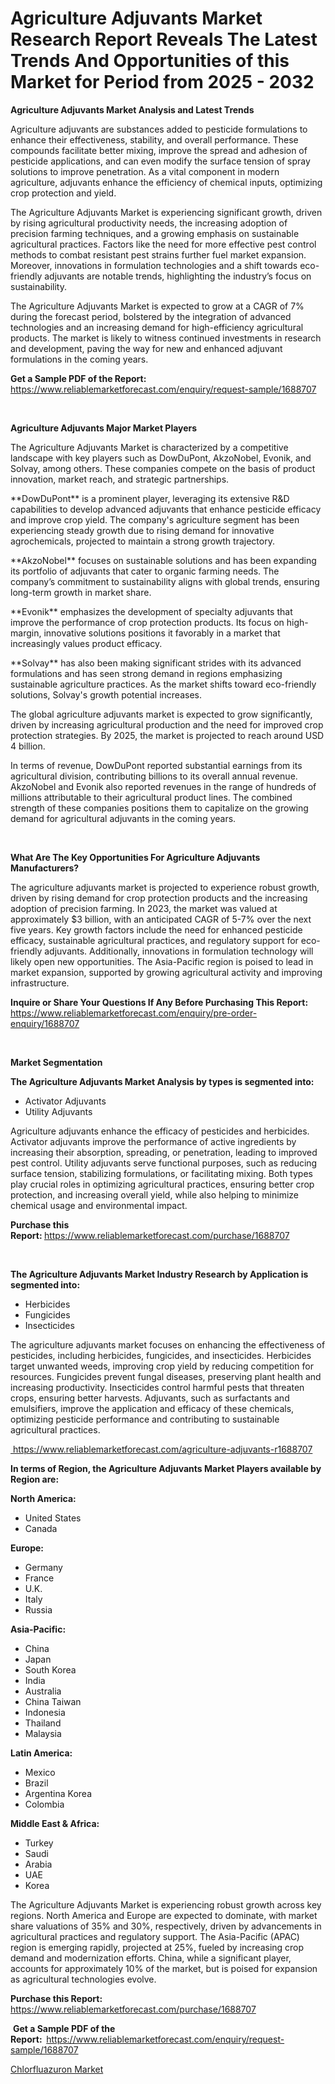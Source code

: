 <p><h1>Agriculture Adjuvants Market Research Report Reveals The Latest Trends And Opportunities of this Market for Period from 2025 - 2032</h1></p><p><strong>Agriculture Adjuvants Market Analysis and Latest Trends</strong></p>
<p><p>Agriculture adjuvants are substances added to pesticide formulations to enhance their effectiveness, stability, and overall performance. These compounds facilitate better mixing, improve the spread and adhesion of pesticide applications, and can even modify the surface tension of spray solutions to improve penetration. As a vital component in modern agriculture, adjuvants enhance the efficiency of chemical inputs, optimizing crop protection and yield.</p><p>The Agriculture Adjuvants Market is experiencing significant growth, driven by rising agricultural productivity needs, the increasing adoption of precision farming techniques, and a growing emphasis on sustainable agricultural practices. Factors like the need for more effective pest control methods to combat resistant pest strains further fuel market expansion. Moreover, innovations in formulation technologies and a shift towards eco-friendly adjuvants are notable trends, highlighting the industry’s focus on sustainability.</p><p>The Agriculture Adjuvants Market is expected to grow at a CAGR of 7% during the forecast period, bolstered by the integration of advanced technologies and an increasing demand for high-efficiency agricultural products. The market is likely to witness continued investments in research and development, paving the way for new and enhanced adjuvant formulations in the coming years.</p></p>
<p><strong>Get a Sample PDF of the Report:&nbsp;</strong> <a href="https://www.reliablemarketforecast.com/enquiry/request-sample/1688707?utm_campaign=3539&utm_medium=2&utm_source=Github&utm_content=ia&utm_term=30032025&utm_id=agriculture-adjuvants">https://www.reliablemarketforecast.com/enquiry/request-sample/1688707</a></p>
<p>&nbsp;</p>
<p><strong>Agriculture Adjuvants Major Market Players</strong></p>
<p><p>The Agriculture Adjuvants Market is characterized by a competitive landscape with key players such as DowDuPont, AkzoNobel, Evonik, and Solvay, among others. These companies compete on the basis of product innovation, market reach, and strategic partnerships.</p><p>**DowDuPont** is a prominent player, leveraging its extensive R&D capabilities to develop advanced adjuvants that enhance pesticide efficacy and improve crop yield. The company's agriculture segment has been experiencing steady growth due to rising demand for innovative agrochemicals, projected to maintain a strong growth trajectory.</p><p>**AkzoNobel** focuses on sustainable solutions and has been expanding its portfolio of adjuvants that cater to organic farming needs. The company’s commitment to sustainability aligns with global trends, ensuring long-term growth in market share.</p><p>**Evonik** emphasizes the development of specialty adjuvants that improve the performance of crop protection products. Its focus on high-margin, innovative solutions positions it favorably in a market that increasingly values product efficacy.</p><p>**Solvay** has also been making significant strides with its advanced formulations and has seen strong demand in regions emphasizing sustainable agriculture practices. As the market shifts toward eco-friendly solutions, Solvay's growth potential increases.</p><p>The global agriculture adjuvants market is expected to grow significantly, driven by increasing agricultural production and the need for improved crop protection strategies. By 2025, the market is projected to reach around USD 4 billion.</p><p>In terms of revenue, DowDuPont reported substantial earnings from its agricultural division, contributing billions to its overall annual revenue. AkzoNobel and Evonik also reported revenues in the range of hundreds of millions attributable to their agricultural product lines. The combined strength of these companies positions them to capitalize on the growing demand for agricultural adjuvants in the coming years.</p></p>
<p>&nbsp;</p>
<p><strong>What Are The Key Opportunities For Agriculture Adjuvants Manufacturers?</strong></p>
<p><p>The agriculture adjuvants market is projected to experience robust growth, driven by rising demand for crop protection products and the increasing adoption of precision farming. In 2023, the market was valued at approximately $3 billion, with an anticipated CAGR of 5-7% over the next five years. Key growth factors include the need for enhanced pesticide efficacy, sustainable agricultural practices, and regulatory support for eco-friendly adjuvants. Additionally, innovations in formulation technology will likely open new opportunities. The Asia-Pacific region is poised to lead in market expansion, supported by growing agricultural activity and improving infrastructure.</p></p>
<p><strong>Inquire or Share Your Questions If Any Before Purchasing This Report:</strong> <a href="https://www.reliablemarketforecast.com/enquiry/pre-order-enquiry/1688707?utm_campaign=3539&utm_medium=2&utm_source=Github&utm_content=ia&utm_term=30032025&utm_id=agriculture-adjuvants">https://www.reliablemarketforecast.com/enquiry/pre-order-enquiry/1688707</a></p>
<p>&nbsp;</p>
<p><strong>Market Segmentation</strong></p>
<p><strong>The Agriculture Adjuvants Market Analysis by types is segmented into:</strong></p>
<p><ul><li>Activator Adjuvants</li><li>Utility Adjuvants</li></ul></p>
<p><p>Agriculture adjuvants enhance the efficacy of pesticides and herbicides. Activator adjuvants improve the performance of active ingredients by increasing their absorption, spreading, or penetration, leading to improved pest control. Utility adjuvants serve functional purposes, such as reducing surface tension, stabilizing formulations, or facilitating mixing. Both types play crucial roles in optimizing agricultural practices, ensuring better crop protection, and increasing overall yield, while also helping to minimize chemical usage and environmental impact.</p></p>
<p><strong>Purchase this Report:&nbsp;</strong><a href="https://www.reliablemarketforecast.com/purchase/1688707?utm_campaign=3539&utm_medium=2&utm_source=Github&utm_content=ia&utm_term=30032025&utm_id=agriculture-adjuvants">https://www.reliablemarketforecast.com/purchase/1688707</a></p>
<p>&nbsp;</p>
<p><strong>The Agriculture Adjuvants Market Industry Research by Application is segmented into:</strong></p>
<p><ul><li>Herbicides</li><li>Fungicides</li><li>Insecticides</li></ul></p>
<p><p>The agriculture adjuvants market focuses on enhancing the effectiveness of pesticides, including herbicides, fungicides, and insecticides. Herbicides target unwanted weeds, improving crop yield by reducing competition for resources. Fungicides prevent fungal diseases, preserving plant health and increasing productivity. Insecticides control harmful pests that threaten crops, ensuring better harvests. Adjuvants, such as surfactants and emulsifiers, improve the application and efficacy of these chemicals, optimizing pesticide performance and contributing to sustainable agricultural practices.</p></p>
<p><a href="https://www.reliablemarketforecast.com/agriculture-adjuvants-r1688707?utm_campaign=3539&utm_medium=2&utm_source=Github&utm_content=ia&utm_term=30032025&utm_id=agriculture-adjuvants">&nbsp;https://www.reliablemarketforecast.com/agriculture-adjuvants-r1688707</a></p>
<p><strong>In terms of Region, the Agriculture Adjuvants Market Players available by Region are:</strong></p>
<p>
    <p> <strong> North America: </strong>
        <ul>
            <li>United States</li>
            <li>Canada</li>
        </ul>
        </p> 
    <p> <strong> Europe: </strong>
        <ul>
            <li>Germany</li>
            <li>France</li>
            <li>U.K.</li>
            <li>Italy</li>
            <li>Russia</li>
        </ul>
        </p> 
    <p> <strong> Asia-Pacific: </strong>
        <ul>
            <li>China</li>
            <li>Japan</li>
            <li>South Korea</li>
            <li>India</li>
            <li>Australia</li>
            <li>China Taiwan</li>
            <li>Indonesia</li>
            <li>Thailand</li>
            <li>Malaysia</li>
        </ul>
        </p> 
    <p> <strong> Latin America: </strong>
        <ul>
            <li>Mexico</li>
            <li>Brazil</li>
            <li>Argentina Korea</li>
            <li>Colombia</li>
        </ul>
        </p> 
    <p> <strong> Middle East & Africa: </strong>
        <ul>
            <li>Turkey</li>
            <li>Saudi</li>
            <li>Arabia</li>
            <li>UAE</li>
            <li>Korea</li>
        </ul>
    </p>
    </p>
<p><p>The Agriculture Adjuvants Market is experiencing robust growth across key regions. North America and Europe are expected to dominate, with market share valuations of 35% and 30%, respectively, driven by advancements in agricultural practices and regulatory support. The Asia-Pacific (APAC) region is emerging rapidly, projected at 25%, fueled by increasing crop demand and modernization efforts. China, while a significant player, accounts for approximately 10% of the market, but is poised for expansion as agricultural technologies evolve.</p></p>
<p><strong>Purchase this Report: </strong><a href="https://www.reliablemarketforecast.com/purchase/1688707?utm_campaign=3539&utm_medium=2&utm_source=Github&utm_content=ia&utm_term=30032025&utm_id=agriculture-adjuvants">https://www.reliablemarketforecast.com/purchase/1688707</a></p>
<p>&nbsp;<strong>Get a Sample PDF of the Report:&nbsp;&nbsp;</strong><a href="https://www.reliablemarketforecast.com/enquiry/request-sample/1688707?utm_campaign=3539&utm_medium=2&utm_source=Github&utm_content=ia&utm_term=30032025&utm_id=agriculture-adjuvants">https://www.reliablemarketforecast.com/enquiry/request-sample/1688707</a></p>
<p><strong></strong></p>
<p><p><a href="https://github.com/groszsaoudrd/Market-Research-Report-List-1/blob/main/chlorfluazuron-market.md?utm_campaign=3539&utm_medium=2&utm_source=Github&utm_content=ia&utm_term=30032025&utm_id=agriculture-adjuvants">Chlorfluazuron Market</a></p></p>